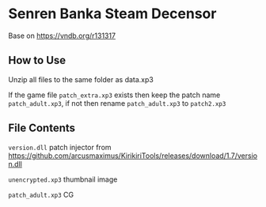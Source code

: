 # Senren Banka Steam Decensor

Base on <https://vndb.org/r131317>

## How to Use

  Unzip all files to the same folder as data.xp3

  If the game file `patch_extra.xp3` exists then keep the patch name `patch_adult.xp3`, if not then rename `patch_adult.xp3` to `patch2.xp3`

## File Contents

 `version.dll` patch injector from <https://github.com/arcusmaximus/KirikiriTools/releases/download/1.7/version.dll>

 `unencrypted.xp3` thumbnail image

 `patch_adult.xp3` CG
